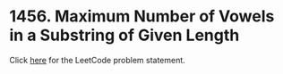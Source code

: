 # 1456. Maximum Number of Vowels in a Substring of Given Length

Click [here](https://leetcode.com/problems/maximum-number-of-vowels-in-a-substring-of-given-length/description/)
for the LeetCode problem statement.
